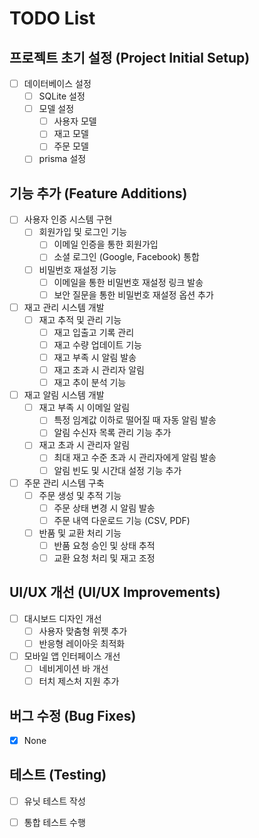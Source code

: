 # TODO List

## 프로젝트 초기 설정 (Project Initial Setup)

- [ ] 데이터베이스 설정
  - [ ] SQLite 설정
  - [ ] 모델 설정
    - [ ] 사용자 모델
    - [ ] 재고 모델
    - [ ] 주문 모델
  - [ ] prisma 설정

## 기능 추가 (Feature Additions)

- [ ] 사용자 인증 시스템 구현
  - [ ] 회원가입 및 로그인 기능
    - [ ] 이메일 인증을 통한 회원가입
    - [ ] 소셜 로그인 (Google, Facebook) 통합
  - [ ] 비밀번호 재설정 기능
    - [ ] 이메일을 통한 비밀번호 재설정 링크 발송
    - [ ] 보안 질문을 통한 비밀번호 재설정 옵션 추가

- [ ] 재고 관리 시스템 개발
  - [ ] 재고 추적 및 관리 기능
    - [ ] 재고 입출고 기록 관리
    - [ ] 재고 수량 업데이트 기능
    - [ ] 재고 부족 시 알림 발송
    - [ ] 재고 초과 시 관리자 알림
    - [ ] 재고 추이 분석 기능

- [ ] 재고 알림 시스템 개발
  - [ ] 재고 부족 시 이메일 알림
    - [ ] 특정 임계값 이하로 떨어질 때 자동 알림 발송
    - [ ] 알림 수신자 목록 관리 기능 추가
  - [ ] 재고 초과 시 관리자 알림
    - [ ] 최대 재고 수준 초과 시 관리자에게 알림 발송
    - [ ] 알림 빈도 및 시간대 설정 기능 추가

- [ ] 주문 관리 시스템 구축
  - [ ] 주문 생성 및 추적 기능
    - [ ] 주문 상태 변경 시 알림 발송
    - [ ] 주문 내역 다운로드 기능 (CSV, PDF)
  - [ ] 반품 및 교환 처리 기능
    - [ ] 반품 요청 승인 및 상태 추적
    - [ ] 교환 요청 처리 및 재고 조정

## UI/UX 개선 (UI/UX Improvements)

- [ ] 대시보드 디자인 개선
  - [ ] 사용자 맞춤형 위젯 추가
  - [ ] 반응형 레이아웃 최적화

- [ ] 모바일 앱 인터페이스 개선
  - [ ] 네비게이션 바 개선
  - [ ] 터치 제스처 지원 추가

## 버그 수정 (Bug Fixes)

- [x] None

## 테스트 (Testing)

- [ ] 유닛 테스트 작성
- [ ] 통합 테스트 수행

